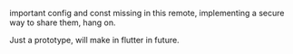 important config and const missing in this remote, implementing a secure way to share them, hang on.

Just a prototype, will make in flutter in future.
